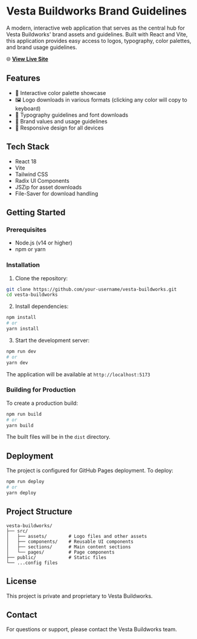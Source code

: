 # Vesta Buildworks Brand Guidelines

A modern, interactive web application that serves as the central hub for Vesta Buildworks' brand assets and guidelines. Built with React and Vite, this application provides easy access to logos, typography, color palettes, and brand usage guidelines.

🌐 **[View Live Site](https://swankylegg.github.io/vesta-buildworks/)**

## Features

- 🎨 Interactive color palette showcase
- 🖼️ Logo downloads in various formats (clicking any color will copy to keyboard)
- 📝 Typography guidelines and font downloads
- 💫 Brand values and usage guidelines
- 📱 Responsive design for all devices

## Tech Stack

- React 18
- Vite
- Tailwind CSS
- Radix UI Components
- JSZip for asset downloads
- File-Saver for download handling

## Getting Started

### Prerequisites

- Node.js (v14 or higher)
- npm or yarn

### Installation

1. Clone the repository:

```bash
git clone https://github.com/your-username/vesta-buildworks.git
cd vesta-buildworks
```

2. Install dependencies:

```bash
npm install
# or
yarn install
```

3. Start the development server:

```bash
npm run dev
# or
yarn dev
```

The application will be available at `http://localhost:5173`

### Building for Production

To create a production build:

```bash
npm run build
# or
yarn build
```

The built files will be in the `dist` directory.

## Deployment

The project is configured for GitHub Pages deployment. To deploy:

```bash
npm run deploy
# or
yarn deploy
```

## Project Structure

```
vesta-buildworks/
├── src/
│   ├── assets/        # Logo files and other assets
│   ├── components/    # Reusable UI components
│   ├── sections/      # Main content sections
│   └── pages/         # Page components
├── public/            # Static files
└── ...config files
```

## License

This project is private and proprietary to Vesta Buildworks.

## Contact

For questions or support, please contact the Vesta Buildworks team.
